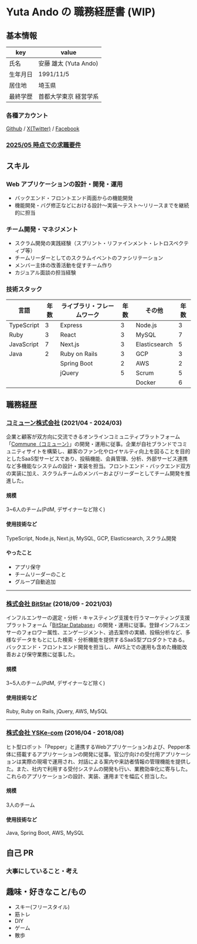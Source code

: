 # Yuta Ando の 職務経歴書 (WIP)

## 基本情報

| key      | value                 |
| -------- | --------------------- |
| 氏名     | 安藤 雄太 (Yuta Ando) |
| 生年月日 | 1991/11/5             |
| 居住地   | 埼玉県                |
| 最終学歴 | 首都大学東京 経営学系 |

### 各種アカウント
[Github](https://github.com/andnandna) / [X(Twitter)](https://x.com/andnandna) / [Facebook](https://www.facebook.com/yuta.andoh/)

### [**2025/05 時点での求職要件**](https://bush-puma-065.notion.site/2025-05-1d6e59b0b5a280329f37c78b41dbe42c)

## スキル

### Web アプリケーションの設計・開発・運用

- バックエンド・フロントエンド両面からの機能開発
- 機能開発・バグ修正などにおける設計〜実装〜テスト〜リリースまでを継続的に担当

### チーム開発・マネジメント

- スクラム開発の実践経験（スプリント・リファインメント・レトロスペクティブ等）
- チームリーダーとしてのスクラムイベントのファシリテーション
- メンバー主体の改善活動を促すチーム作り
- カジュアル面談の担当経験

### 技術スタック

| 言語       | 年数 | ライブラリ・フレームワーク | 年数 | その他        | 年数 |
| ---------- | ---- | -------------------------- | ---- | ------------- | ---- |
| TypeScript | 3    | Express                    | 3    | Node.js       | 3    |
| Ruby       | 3    | React                      | 3    | MySQL         | 7    |
| JavaScript | 7    | Next.js                    | 3    | Elasticsearch | 5    |
| Java       | 2    | Ruby on Rails              | 3    | GCP           | 3    |
|            |      | Spring Boot                | 2    | AWS           | 2    |
|            |      | jQuery                     | 5    | Scrum         | 5    |
|            |      |                            |      | Docker        | 6    |

<!-- ### ライブラリ・フレームワーク

|               | 経験年数 |
| ------------- | -------- |
| Node.js       | 3        |
| Express       | 3        |
| React         | 3        |
| Next.js       | 3        |
| Ruby on Rails | 3        |
| Spring Boot   | 2        |
| jQuery        | 5        | --> 

<!-- ### その他

|               | 経験年数 |
| ------------- | -------- |
| MySQL         | 7        |
| Elasticsearch | 6        |
| GCP           | 3        |
| AWS           | 2        |
| Scrum         | 5        | --> 

## 職務経歴

### [コミューン株式会社](https://communeinc.com/ja) (2021/04 - 2024/03)

企業と顧客が双方向に交流できるオンラインコミュニティプラットフォーム「[Commune（コミューン）](https://commune.co.jp/)」の開発・運用に従事。企業が自社ブランドでコミュニティサイトを構築し、顧客のファン化やロイヤルティ向上を図ることを目的としたSaaS型サービスであり、投稿機能、会員管理、分析、外部サービス連携など多機能なシステムの設計・実装を担当。フロントエンド・バックエンド双方の実装に加え、スクラムチームのメンバーおよびリーダーとしてチーム開発を推進した。

#### 規模

3~6人のチーム(PdM, デザイナーなど除く)

#### 使用技術など

TypeScript, Node.js, Next.js, MySQL, GCP, Elasticsearch, スクラム開発

#### やったこと


<!-- メモだよ -->
- アプリ保守
- チームリーダーのこと
- グループ自動追加

---

### [株式会社 BitStar](https://bitstar.tokyo/corp/) (2018/09 - 2021/03)
インフルエンサーの選定・分析・キャスティング支援を行うマーケティング支援プラットフォーム「[BitStar Database](https://bitstar.tokyo/database/)」の開発・運用に従事。登録インフルエンサーのフォロワー属性、エンゲージメント、過去案件の実績、投稿分析など、多様なデータをもとにした検索・分析機能を提供するSaaS型プロダクトである。バックエンド・フロントエンド開発を担当し、AWS上での運用も含めた機能改善および保守業務に従事した。

#### 規模

3~5人のチーム(PdM, デザイナーなど除く)

#### 使用技術など

Ruby, Ruby on Rails, jQuery, AWS, MySQL

---

### [株式会社 YSKe-com](https://www.ysk.co.jp/) (2016/04 - 2018/08)
ヒト型ロボット「Pepper」と連携するWebアプリケーションおよび、Pepper本体に搭載するアプリケーションの開発に従事。官公庁向けの受付用アプリケーションは実際の現場で運用され、対話による案内や来訪者情報の管理機能を提供した。また、社内で利用する受付システムの開発も行い、業務効率化に寄与した。これらのアプリケーションの設計、実装、運用までを幅広く担当した。

#### 規模
3人のチーム

#### 使用技術など
Java, Spring Boot, AWS, MySQL

## 自己 PR

### 大事にしていること・考え

<!-- ## 志望動機 -->

## 趣味・好きなこと/もの

- スキー(フリースタイル)
- 筋トレ
- DIY
- ゲーム
- 散歩
